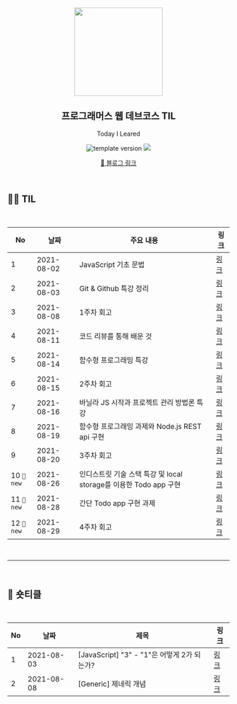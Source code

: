 <br/>
<p align="middle" >
  <img width="200px;" src="./src/images/prgms-logo.png"/>
</p>
<h2 align="middle">프로그래머스 웹 데브코스 TIL</h2>
<p align="middle">Today I Leared</p>
<p align="middle">
  <img src="https://img.shields.io/badge/version-1.0.0-blue?style=flat-square" alt="template version"/>
  <img src="https://img.shields.io/badge/language-md-md.svg?style=flat-square"/>
</p>

<p align="middle">
  <a href="https://limkhl.tistory.com/" target="_blank">🚀 블로그 링크</a>  
</p>

<br/>

<h2>🏃‍♀️ TIL</h2>
<br>

| No         | 날짜       | 주요 내용                                                         | 링크                                  |
| ---------- | ---------- | ----------------------------------------------------------------- | ------------------------------------- |
| 1          | 2021-08-02 | JavaScript 기초 문법                                              | [링크](https://limkhl.tistory.com/38) |
| 2          | 2021-08-03 | Git & Github 특강 정리                                            | [링크](https://limkhl.tistory.com/39) |
| 3          | 2021-08-08 | 1주차 회고                                                        | [링크](https://limkhl.tistory.com/42) |
| 4          | 2021-08-11 | 코드 리뷰를 통해 배운 것                                          | [링크](https://limkhl.tistory.com/43) |
| 5          | 2021-08-14 | 함수형 프로그래밍 특강                                            | [링크](https://limkhl.tistory.com/44) |
| 6          | 2021-08-15 | 2주차 회고                                                        | [링크](https://limkhl.tistory.com/45) |
| 7          | 2021-08-16 | 바닐라 JS 시작과 프로젝트 관리 방법론 특강                        | [링크](https://limkhl.tistory.com/46) |
| 8          | 2021-08-19 | 함수형 프로그래밍 과제와 Node.js REST api 구현                    | [링크](https://limkhl.tistory.com/47) |
| 9          | 2021-08-20 | 3주차 회고                                                        | [링크](https://limkhl.tistory.com/49) |
| 10 `🎇new` | 2021-08-26 | 인디스트릿 기술 스택 특강 및 local storage를 이용한 Todo app 구현 | [링크](https://limkhl.tistory.com/50) |
| 11 `🎇new` | 2021-08-28 | 간단 Todo app 구현 과제                                           | [링크](https://limkhl.tistory.com/51) |
| 12 `🎇new` | 2021-08-29 | 4주차 회고                                                        | [링크](https://limkhl.tistory.com/52) |

<br>
<hr>
<br>

<h2>🧐 숏티클</h2>
<br>

| No  | 날짜       | 제목                                        | 링크                                  |
| --- | ---------- | ------------------------------------------- | ------------------------------------- |
| 1   | 2021-08-03 | [JavaScript] "3" - "1"은 어떻게 2가 되는가? | [링크](https://limkhl.tistory.com/40) |
| 2   | 2021-08-08 | [Generic] 제네릭 개념                       | [링크](https://limkhl.tistory.com/41) |
